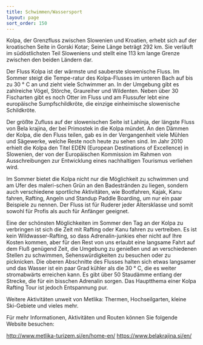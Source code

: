 ```yaml
---
title: Schwimmen/Wassersport
layout: page
sort_order: 150
---
```


Kolpa, der Grenzfluss zwischen Slowenien und Kroatien, erhebt sich auf der kroatischen Seite in 
Gorski Kotar; Seine Länge beträgt 292 km. Sie verläuft im südöstlichsten Teil Sloweniens und stellt 
eine 113 km lange Grenze zwischen den beiden Ländern dar.

Der Fluss Kolpa ist der wärmste und sauberste slowenische Fluss. Im Sommer steigt die Tempe-ratur 
des Kolpa-Flusses im unteren Bach auf bis zu 30 ° C an und zieht viele Schwimmer an. In der 
Umgebung gibt es zahlreiche Vögel, Störche, Graureiher und Wildenten. Neben über 30 Fischarten 
gibt es noch Otter im Fluss und am Flussufer lebt eine europäische Sumpfschildkröte, die einzige 
einheimische slowenische Schildkröte.

Der größte Zufluss auf der slowenischen Seite ist Lahinja, der längste Fluss von Bela krajina, der 
bei Primostek in die Kolpa mündet. An den Dämmen der Kolpa, die den Fluss teilen, gab es in der 
Vergangenheit viele Mühlen und Sägewerke, welche Reste noch heute zu sehen sind. Im Jahr 2010 
erhielt die Kolpa den Titel EDEN (European Destinations of Excellence) in Slowenien, der von der 
Europäischen Kommission im Rahmen von Ausschreibungen zur Entwicklung eines nachhaltigen Tourismus 
verliehen wird.

Im Sommer bietet die Kolpa nicht nur die Möglichkeit zu schwimmen und am Ufer des maleri-schen 
Grün an den Badestränden zu liegen, sondern auch verschiedene sportliche Aktivitäten, wie 
Bootfahren, Kajak, Kanu fahren, Rafting, Angeln und Standup Paddle Boarding, um nur ein paar 
Beispiele zu nennen. Der Fluss ist für Ruderer jeder Altersklasse und somit sowohl für Profis als 
auch für Anfänger geeignet. 

Eine der schönsten Möglichkeiten im Sommer den Tag an der Kolpa zu verbringen ist sich die Zeit 
mit Rafting oder Kanu fahren zu vertreiben. Es ist kein Wildwasser-Rafting, so dass 
Adrenalin-junkies eher nicht auf Ihre Kosten kommen, aber für den Rest von uns erlaubt eine 
langsame Fahrt auf dem Fluß genügend Zeit, die Umgebung zu genießen und an verschiedenen Stellen 
zu schwimmen, Sehenswürdigkeiten zu besuchen oder zu picknicken. Die oberen Abschnitte des 
Flusses halten sich etwas langsamer und das Wasser ist ein paar Grad kühler als die 30 ° C, die 
es weiter stromabwärts erreichen kann. Es gibt über 50 Staudämme entlang der Strecke, die für ein 
bisschen Adrenalin sorgen. Das Hauptthema einer Kolpa Rafting Tour ist jedoch Entspannung pur.

Weitere Aktivitäten unweit von Metlika: Thermen, Hochseilgarten, kleine Ski-Gebiete und vieles mehr.

Für mehr Informationen, Aktivitäten und Routen können Sie folgende Website besuchen:

<http://www.metlika-turizem.si/en/home-en/>
<https://www.belakrajina.si/en/>
